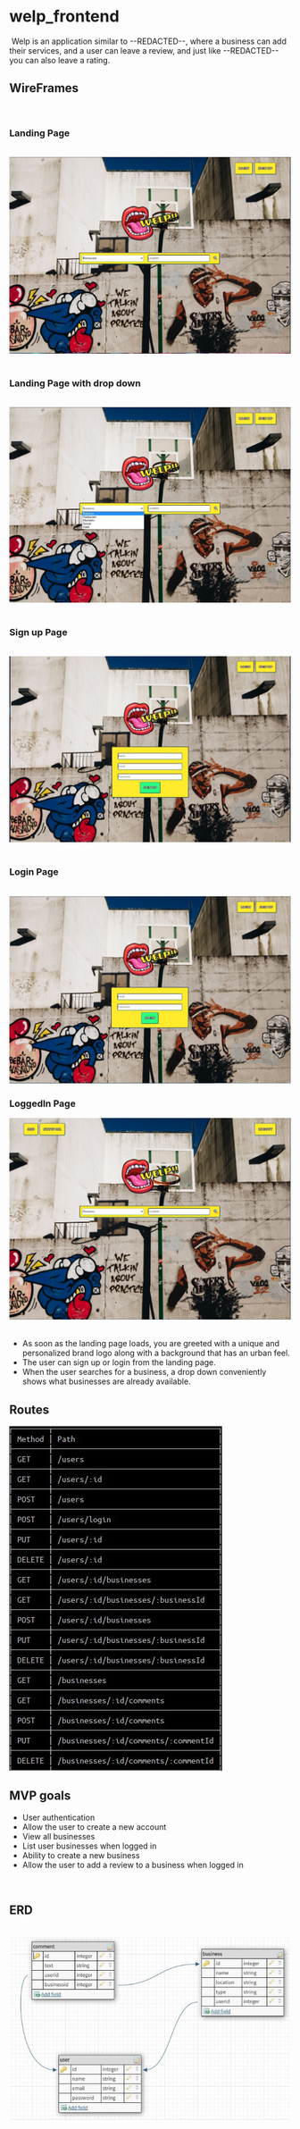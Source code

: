 # welp_frontend

​
Welp is an application similar to --REDACTED--, where a business can add their services, and a user can leave a review, and just like --REDACTED-- you can also leave a rating.
​

## WireFrames

​

### Landing Page

​
![landingPage](assets/readMe/landingPage.JPG)
​

### Landing Page with drop down

​
![dropDown](assets/readMe/landingPageDrop.jpg)
​

### Sign up Page

​
![signup](assets/readMe/signup.JPG)
​

### Login Page

​
![login](assets/readMe/login.JPG)

### LoggedIn Page

![loggedIn](assets/readMe/loggedIn.JPG)
​

- As soon as the landing page loads, you are greeted with a unique and personalized brand logo along with a background that has an urban feel.
- The user can sign up or login from the landing page.
- When the user searches for a business, a drop down conveniently shows what businesses are already available.
  ​

## Routes

​![routes](assets/readMe/routes.JPG)
​

## MVP goals

- User authentication
- Allow the user to create a new account
- View all businesses 
- List user businesses when logged in
- Ability to create a new business
- Allow the user to add a review to a business when logged in

​

## ERD

​
![ERD](assets/readMe/teamEarthFinal.JPG)
